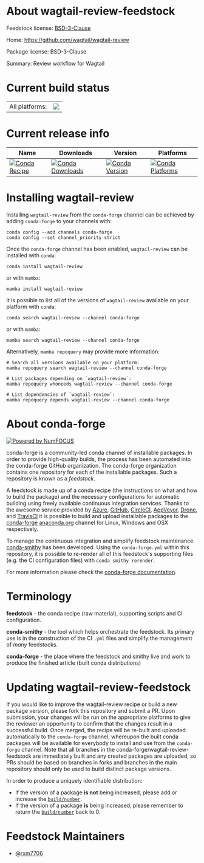 About wagtail-review-feedstock
==============================

Feedstock license: [BSD-3-Clause](https://github.com/conda-forge/wagtail-review-feedstock/blob/main/LICENSE.txt)

Home: https://github.com/wagtail/wagtail-review

Package license: BSD-3-Clause

Summary: Review workflow for Wagtail

Current build status
====================


<table><tr><td>All platforms:</td>
    <td>
      <a href="https://dev.azure.com/conda-forge/feedstock-builds/_build/latest?definitionId=21447&branchName=main">
        <img src="https://dev.azure.com/conda-forge/feedstock-builds/_apis/build/status/wagtail-review-feedstock?branchName=main">
      </a>
    </td>
  </tr>
</table>

Current release info
====================

| Name | Downloads | Version | Platforms |
| --- | --- | --- | --- |
| [![Conda Recipe](https://img.shields.io/badge/recipe-wagtail--review-green.svg)](https://anaconda.org/conda-forge/wagtail-review) | [![Conda Downloads](https://img.shields.io/conda/dn/conda-forge/wagtail-review.svg)](https://anaconda.org/conda-forge/wagtail-review) | [![Conda Version](https://img.shields.io/conda/vn/conda-forge/wagtail-review.svg)](https://anaconda.org/conda-forge/wagtail-review) | [![Conda Platforms](https://img.shields.io/conda/pn/conda-forge/wagtail-review.svg)](https://anaconda.org/conda-forge/wagtail-review) |

Installing wagtail-review
=========================

Installing `wagtail-review` from the `conda-forge` channel can be achieved by adding `conda-forge` to your channels with:

```
conda config --add channels conda-forge
conda config --set channel_priority strict
```

Once the `conda-forge` channel has been enabled, `wagtail-review` can be installed with `conda`:

```
conda install wagtail-review
```

or with `mamba`:

```
mamba install wagtail-review
```

It is possible to list all of the versions of `wagtail-review` available on your platform with `conda`:

```
conda search wagtail-review --channel conda-forge
```

or with `mamba`:

```
mamba search wagtail-review --channel conda-forge
```

Alternatively, `mamba repoquery` may provide more information:

```
# Search all versions available on your platform:
mamba repoquery search wagtail-review --channel conda-forge

# List packages depending on `wagtail-review`:
mamba repoquery whoneeds wagtail-review --channel conda-forge

# List dependencies of `wagtail-review`:
mamba repoquery depends wagtail-review --channel conda-forge
```


About conda-forge
=================

[![Powered by
NumFOCUS](https://img.shields.io/badge/powered%20by-NumFOCUS-orange.svg?style=flat&colorA=E1523D&colorB=007D8A)](https://numfocus.org)

conda-forge is a community-led conda channel of installable packages.
In order to provide high-quality builds, the process has been automated into the
conda-forge GitHub organization. The conda-forge organization contains one repository
for each of the installable packages. Such a repository is known as a *feedstock*.

A feedstock is made up of a conda recipe (the instructions on what and how to build
the package) and the necessary configurations for automatic building using freely
available continuous integration services. Thanks to the awesome service provided by
[Azure](https://azure.microsoft.com/en-us/services/devops/), [GitHub](https://github.com/),
[CircleCI](https://circleci.com/), [AppVeyor](https://www.appveyor.com/),
[Drone](https://cloud.drone.io/welcome), and [TravisCI](https://travis-ci.com/)
it is possible to build and upload installable packages to the
[conda-forge](https://anaconda.org/conda-forge) [anaconda.org](https://anaconda.org/)
channel for Linux, Windows and OSX respectively.

To manage the continuous integration and simplify feedstock maintenance
[conda-smithy](https://github.com/conda-forge/conda-smithy) has been developed.
Using the ``conda-forge.yml`` within this repository, it is possible to re-render all of
this feedstock's supporting files (e.g. the CI configuration files) with ``conda smithy rerender``.

For more information please check the [conda-forge documentation](https://conda-forge.org/docs/).

Terminology
===========

**feedstock** - the conda recipe (raw material), supporting scripts and CI configuration.

**conda-smithy** - the tool which helps orchestrate the feedstock.
                   Its primary use is in the construction of the CI ``.yml`` files
                   and simplify the management of *many* feedstocks.

**conda-forge** - the place where the feedstock and smithy live and work to
                  produce the finished article (built conda distributions)


Updating wagtail-review-feedstock
=================================

If you would like to improve the wagtail-review recipe or build a new
package version, please fork this repository and submit a PR. Upon submission,
your changes will be run on the appropriate platforms to give the reviewer an
opportunity to confirm that the changes result in a successful build. Once
merged, the recipe will be re-built and uploaded automatically to the
`conda-forge` channel, whereupon the built conda packages will be available for
everybody to install and use from the `conda-forge` channel.
Note that all branches in the conda-forge/wagtail-review-feedstock are
immediately built and any created packages are uploaded, so PRs should be based
on branches in forks and branches in the main repository should only be used to
build distinct package versions.

In order to produce a uniquely identifiable distribution:
 * If the version of a package **is not** being increased, please add or increase
   the [``build/number``](https://docs.conda.io/projects/conda-build/en/latest/resources/define-metadata.html#build-number-and-string).
 * If the version of a package **is** being increased, please remember to return
   the [``build/number``](https://docs.conda.io/projects/conda-build/en/latest/resources/define-metadata.html#build-number-and-string)
   back to 0.

Feedstock Maintainers
=====================

* [@rxm7706](https://github.com/rxm7706/)

